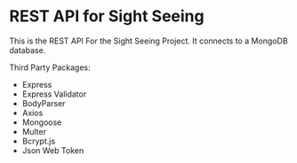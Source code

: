 # REST API for Sight Seeing 
 This is the REST API For the Sight Seeing Project.
 It connects to a MongoDB database. 

 Third Party Packages: 
 - Express
 - Express Validator
 - BodyParser
 - Axios
 - Mongoose
 - Multer
 - Bcrypt.js
 - Json Web Token
